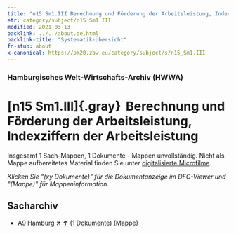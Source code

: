 ```yaml
---
title: "n15 Sm1.III Berechnung und Förderung der Arbeitsleistung, Indexziffern der Arbeitsleistung"
etr: category/subject/n15 Sm1.III
modified: 2021-03-13
backlink: ../../about.de.html
backlink-title: "Systematik-Übersicht"
fn-stub: about
x-canonical: https://pm20.zbw.eu/category/subject/s/n15_Sm1.III
---
```


### Hamburgisches Welt-Wirtschafts-Archiv (HWWA)
# [n15 Sm1.III]{.gray}&#8201; Berechnung und Förderung der Arbeitsleistung, Indexziffern der Arbeitsleistung&#160; 




Insgesamt 1 Sach-Mappen, 1 Dokumente - Mappen unvollständig.
Nicht als Mappe aufbereitetes Material finden Sie unter [digitalisierte Microfilme](/film/h1_sh.de.html).

_Klicken Sie "(xy Dokumente)" für die Dokumentanzeige im DFG-Viewer und "(Mappe)" für Mappeninformation._

## Sacharchiv



- A9 Hamburg [**&nearr;**](../../../geo/i/140905/about.de.html "Hamburg (alle Mappen)") [**&uarr;**](../../../geo/about.de.html#A9 "Ländersystematik") (<a href="https://pm20.zbw.eu/dfgview/sh/140905,161862" title="über: Hamburg : Berechnung und Förderung der Arbeitsleistung, Indexziffern der Arbeitsleistung" target="_blank">1 Dokumente</a>) ([Mappe](../../../../folder/sh/1409xx/140905/1618xx/161862/about.de.html))


